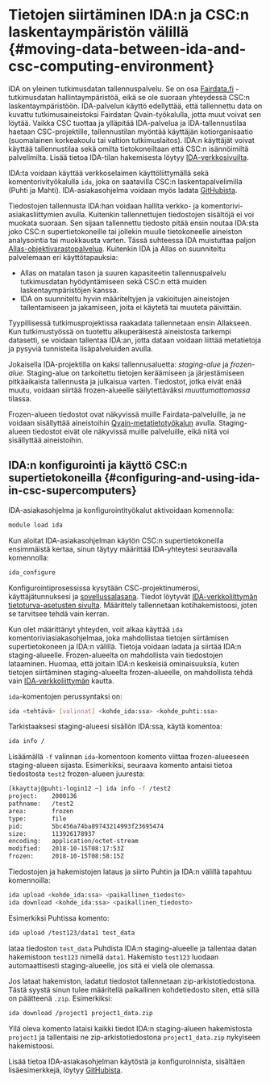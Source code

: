 
# Tietojen siirtäminen IDA:n ja CSC:n laskentaympäristön välillä {#moving-data-between-ida-and-csc-computing-environment}

IDA on yleinen tutkimusdatan tallennuspalvelu. Se on osa
[Fairdata.fi](https://www.fairdata.fi/) -tutkimusdatan hallintaympäristöä, eikä se ole suoraan yhteydessä CSC:n laskentaympäristöön. IDA-palvelun käyttö edellyttää, että tallennettu data on kuvattu tutkimusaineistoksi Fairdatan Qvain-työkalulla, jotta muut voivat sen löytää. Vaikka CSC tuottaa ja ylläpitää IDA-palvelua ja IDA-tallennustilaa haetaan CSC-projektille, tallennustilan myöntää käyttäjän kotiorganisaatio (suomalainen korkeakoulu tai valtion tutkimuslaitos). IDA:n käyttäjät voivat käyttää tallennustilaa sekä omilta tietokoneiltaan että CSC:n isännöimiltä palvelimilta. Lisää tietoa IDA-tilan hakemisesta löytyy [IDA-verkkosivuilta](https://www.fairdata.fi/fi/ida/).

IDA:ta voidaan käyttää verkkoselaimen käyttöliittymällä sekä komentorivityökalulla `ida`, joka on saatavilla CSC:n laskentapalvelimilla (Puhti ja Mahti). IDA-asiakasohjelma voidaan myös ladata [GitHubista](https://github.com/CSCfi/ida2-command-line-tools).

Tiedostojen tallennusta IDA:han voidaan hallita verkko- ja komentorivi-asiakasliittymien avulla. Kuitenkin tallennettujen tiedostojen sisältöjä ei voi muokata suoraan. Sen sijaan tallennettu tiedosto pitää ensin noutaa IDA:sta joko CSC:n supertietokoneille tai jollekin muulle tietokoneelle aineiston analysointia tai muokkausta varten. Tässä suhteessa IDA muistuttaa paljon [Allas-objektivarastopalvelua](../Allas/introduction.md). Kuitenkin IDA ja Allas on suunniteltu palvelemaan eri käyttötapauksia:

* Allas on matalan tason ja suuren kapasiteetin tallennuspalvelu tutkimusdatan hyödyntämiseen sekä CSC:n että muiden laskentaympäristöjen kanssa.
* IDA on suunniteltu hyvin määriteltyjen ja vakioitujen aineistojen tallentamiseen ja jakamiseen, joita ei käytetä tai muuteta päivittäin.

Tyypillisessä tutkimusprojektissa raakadata tallennetaan ensin Allakseen. Kun tutkimustyössä on tuotettu alkuperäisestä aineistosta tarkempi datasetti, se voidaan tallentaa IDA:an, jotta dataan voidaan liittää metatietoja ja pysyviä tunnisteita lisäpalveluiden avulla.

Jokaisella IDA-projektilla on kaksi tallennusaluetta: _staging-alue_ ja _frozen-alue_. Staging-alue on tarkoitettu tietojen keräämiseen ja järjestämiseen pitkäaikaista tallennusta ja julkaisua varten. Tiedostot, jotka eivät enää muutu, voidaan siirtää frozen-alueelle säilytettäväksi _muuttumattomassa_ tilassa.

Frozen-alueen tiedostot ovat näkyvissä muille Fairdata-palveluille, ja ne voidaan sisällyttää aineistoihin [Qvain-metatietotyökalun](https://www.fairdata.fi/fi/qvain/) avulla. Staging-alueen tiedostot eivät ole näkyvissä muille palveluille, eikä niitä voi sisällyttää aineistoihin.

## IDA:n konfigurointi ja käyttö CSC:n supertietokoneilla {#configuring-and-using-ida-in-csc-supercomputers}

IDA-asiakasohjelma ja konfigurointityökalut aktivoidaan komennolla:

```bash
module load ida
```

Kun aloitat IDA-asiakasohjelman käytön CSC:n supertietokoneilla ensimmäistä kertaa, sinun täytyy määrittää IDA-yhteytesi seuraavalla komennolla:

```bash
ida_configure
```

Konfigurointiprosessissa kysytään CSC-projektinumerosi, käyttäjätunnuksesi ja [sovellussalasana](https://www.fairdata.fi/fi/ida/user-guide/#app-passwords). Tiedot löytyvät [IDA-verkkoliittymän tietoturva-asetusten sivulta](https://ida.fairdata.fi/settings/user/security). Määrittely tallennetaan kotihakemistoosi, joten se tarvitsee tehdä vain kerran.

Kun olet määrittänyt yhteyden, voit alkaa käyttää `ida` komentoriviasiakasohjelmaa, joka mahdollistaa tietojen siirtämisen supertietokoneen ja IDA:n välillä. Tietoja voidaan ladata ja siirtää IDA:n staging-alueelle. Frozen-alueelta on mahdollista vain tiedostojen lataaminen. Huomaa, että joitain IDA:n keskeisiä ominaisuuksia, kuten tietojen siirtäminen staging-alueelta frozen-alueelle, on mahdollista tehdä vain [IDA-verkkoliittymän](https://ida.fairdata.fi) kautta.

`ida`-komentojen perussyntaksi on:

```bash
ida <tehtävä> [valinnat] <kohde_ida:ssa> <kohde_puhti:ssa>
```

Tarkistaaksesi staging-alueesi sisällön IDA:ssa, käytä komentoa:

```bash
ida info /
```

Lisäämällä `-f` valinnan `ida`-komentoon komento viittaa frozen-alueeseen staging-alueen sijasta. Esimerkiksi, seuraava komento antaisi tietoa tiedostosta `test2` frozen-alueen juuresta:

```bash
[kkayttaj@puhti-login12 ~] ida info -f /test2
project:    2000136
pathname:   /test2
area:       frozen
type:       file
pid:        5bc456a74ba89743214993f23695474
size:       113926178937
encoding:   application/octet-stream
modified:   2018-10-15T08:17:53Z
frozen:     2018-10-15T08:58:15Z
```

Tiedostojen ja hakemistojen lataus ja siirto Puhtin ja IDA:n välillä tapahtuu komennoilla:

```bash
ida upload <kohde_ida:ssa> <paikallinen_tiedosto>
ida download <kohde_ida:ssa> <paikallinen_tiedosto>
```

Esimerkiksi Puhtissa komento:

```bash
ida upload /test123/data1 test_data
```

lataa tiedoston `test_data` Puhdista IDA:n staging-alueelle ja tallentaa datan hakemistoon `test123` nimellä `data1`. Hakemisto `test123` luodaan automaattisesti staging-alueelle, jos sitä ei vielä ole olemassa.

Jos lataat hakemiston, ladatut tiedostot tallennetaan zip-arkistotiedostona. Tästä syystä sinun tulee määritellä paikallinen kohdetiedosto siten, että sillä on päätteenä `.zip`. Esimerkiksi:

```bash
ida download /project1 project1_data.zip
```

Yllä oleva komento lataisi kaikki tiedot IDA:n staging-alueen hakemistosta `project1` ja tallentaisi ne zip-arkistotiedostona `project1_data.zip` nykyiseen hakemistoosi.

Lisää tietoa IDA-asiakasohjelman käytöstä ja konfiguroinnista, sisältäen lisäesimerkkejä, löytyy [GitHubista](https://github.com/CSCfi/ida2-command-line-tools).
